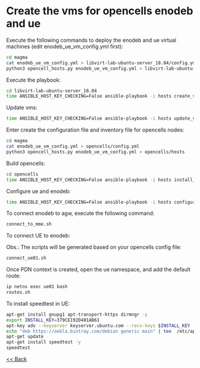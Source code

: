 # Create the vms for opencells enodeb and ue

Execute the following commands to deploy the enodeb and ue virtual machines (edit enodeb_ue_vm_config.yml first):

```bash
cd magma
cat enodeb_ue_vm_config.yml > libvirt-lab-ubuntu-server_18.04/config.yml
python3 opencell_hosts.py enodeb_ue_vm_config.yml > libvirt-lab-ubuntu-server_18.04/hosts

```


Execute the playbook:
``` bash 
cd libvirt-lab-ubuntu-server_18.04
time ANSIBLE_HOST_KEY_CHECKING=False ansible-playbook -i hosts create_vm.yml
```

Update vms:
``` bash 
time ANSIBLE_HOST_KEY_CHECKING=False ansible-playbook -i hosts update_vm.yml
```

Enter create the configuration file and inventory file for opencells nodes:
```bash
cd magma
cat enodeb_ue_vm_config.yml > opencells/config.yml
python3 opencell_hosts.py enodeb_ue_vm_config.yml > opencells/hosts

```

Build opencells:
``` bash 
cd opencells
time ANSIBLE_HOST_KEY_CHECKING=False ansible-playbook -i hosts install_opencells.yml
```


Configure ue and enodeb:
``` bash 
time ANSIBLE_HOST_KEY_CHECKING=False ansible-playbook -i hosts configure.yml
```


To connect enodeb to agw, execute the following command:
```bash
connect_to_mme.sh
```

To connect UE to enodeb:

Obs.:  The scripts will be generated based on your opencells config file:
```bash
connect_ue01.sh
```

Once PDN context is created, open the ue namespace, and add the default route:
```bash
ip netns exec ue01 bash
routes.sh
```

To install speedtest in UE:
```bash
apt-get install gnupg1 apt-transport-https dirmngr -y
export INSTALL_KEY=379CE192D401AB61
apt-key adv --keyserver keyserver.ubuntu.com --recv-keys $INSTALL_KEY
echo "deb https://ookla.bintray.com/debian generic main" | tee  /etc/apt/sources.list.d/speedtest.list
apt-get update
apt-get install speedtest -y
speedtest
```

[<< Back](../README.md)